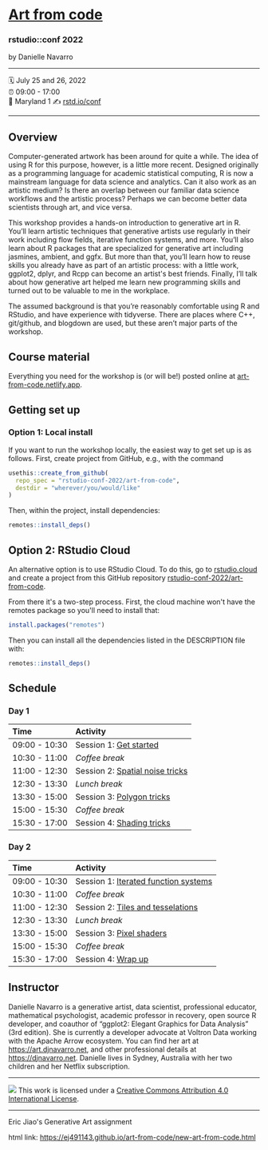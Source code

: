 [Art from code](https://art-from-code.netlify.app/)
================

### rstudio::conf 2022

by Danielle Navarro

-----

:spiral_calendar: July 25 and 26, 2022  
:alarm_clock:     09:00 - 17:00  
:hotel:           Maryland 1
:writing_hand:    [rstd.io/conf](http://rstd.io/conf)

-----

## Overview

Computer-generated artwork has been around for quite a while. The idea of using R for this purpose, however, is a little more recent. Designed originally as a programming language for academic statistical computing, R is now a mainstream language for data science and analytics. Can it also work as an artistic medium? Is there an overlap between our familiar data science workflows and the artistic process? Perhaps we can become better data scientists through art, and vice versa.

This workshop provides a hands-on introduction to generative art in R. You’ll learn artistic techniques that generative artists use regularly in their work including flow fields, iterative function systems, and more. You’ll also learn about R packages that are specialized for generative art including jasmines, ambient, and ggfx. But more than that, you’ll learn how to reuse skills you already have as part of an artistic process: with a little work, ggplot2, dplyr, and Rcpp can become an artist's best friends. Finally, I’ll talk about how generative art helped me learn new programming skills and turned out to be valuable to me in the workplace.

The assumed background is that you’re reasonably comfortable using R and RStudio, and have experience with tidyverse. There are places where C++, git/github, and blogdown are used, but these aren’t major parts of the workshop.

## Course material

Everything you need for the workshop is (or will be!) posted online at [art-from-code.netlify.app](https://art-from-code.netlify.app). 

## Getting set up 

### Option 1: Local install

If you want to run the workshop locally, the easiest way to get set up is as follows. First, create project from GitHub, e.g., with the command

``` r
usethis::create_from_github(
  repo_spec = "rstudio-conf-2022/art-from-code", 
  destdir = "wherever/you/would/like"
)
```

Then, within the project, install dependencies:

``` r
remotes::install_deps()
```


## Option 2: RStudio Cloud 

An alternative option is to use RStudio Cloud. To do this, go to [rstudio.cloud](https://rstudio.cloud) and create a project from this GitHub repository [rstudio-conf-2022/art-from-code](https://github.com/rstudio-conf-2022/art-from-code).

From there it's a two-step process. First, the cloud machine won't have the remotes package so you'll need to install that:

``` r
install.packages("remotes")
```

Then you can install all the dependencies listed in the DESCRIPTION file with:

``` r
remotes::install_deps()
```


## Schedule

### Day 1

| Time          | Activity                                                                              |
| :------------ | :------------------------------------------------------------------------------------ |
| 09:00 - 10:30 | Session 1: [Get started](https://art-from-code.netlify.com/day-1/session-1)           |
| 10:30 - 11:00 | *Coffee break*                                                                        |
| 11:00 - 12:30 | Session 2: [Spatial noise tricks](https://art-from-code.netlify.com/day-1/session-2)  |
| 12:30 - 13:30 | *Lunch break*                                                                         |
| 13:30 - 15:00 | Session 3: [Polygon tricks](https://art-from-code.netlify.com/day-1/session-3)        |
| 15:00 - 15:30 | *Coffee break*                                                                        |
| 15:30 - 17:00 | Session 4: [Shading tricks](https://art-from-code.netlify.com/day-1/session-4)        |

### Day 2

| Time          | Activity                                                                                  |
| :------------ | :---------------------------------------------------------------------------------------- |
| 09:00 - 10:30 | Session 1: [Iterated function systems](https://art-from-code.netlify.com/day-2/session-1) |
| 10:30 - 11:00 | *Coffee break*                                                                            |
| 11:00 - 12:30 | Session 2: [Tiles and tesselations](https://art-from-code.netlify.com/day-2/session-2)    |
| 12:30 - 13:30 | *Lunch break*                                                                             |
| 13:30 - 15:00 | Session 3: [Pixel shaders](https://art-from-code.netlify.com/day-2/session-3)             |
| 15:00 - 15:30 | *Coffee break*                                                                            |
| 15:30 - 17:00 | Session 4: [Wrap up](https://art-from-code.netlify.com/day-2/session-4)                   |

## Instructor

Danielle Navarro is a generative artist, data scientist, professional educator, mathematical psychologist, academic professor in recovery, open source R developer, and coauthor of “ggplot2: Elegant Graphics for Data Analysis” (3rd edition). She is currently a developer advocate at Voltron Data working with the Apache Arrow ecosystem. You can find her art at https://art.djnavarro.net, and other professional details at https://djnavarro.net. Danielle lives in Sydney, Australia with her two children and her Netflix subscription.

-----

![](https://i.creativecommons.org/l/by/4.0/88x31.png) This work is
licensed under a [Creative Commons Attribution 4.0 International
License](https://creativecommons.org/licenses/by/4.0/).

-----
Eric Jiao's Generative Art assignment

html link:
https://ej491143.github.io/art-from-code/new-art-from-code.html
